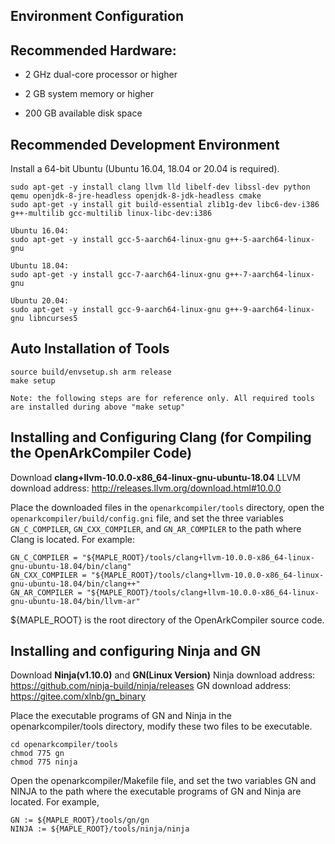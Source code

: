 ## Environment Configuration

## Recommended Hardware:

- 2 GHz dual-core processor or higher

- 2 GB system memory or higher

- 200 GB available disk space

## Recommended Development Environment

Install a 64-bit Ubuntu (Ubuntu 16.04, 18.04 or 20.04 is required).

```
sudo apt-get -y install clang llvm lld libelf-dev libssl-dev python qemu openjdk-8-jre-headless openjdk-8-jdk-headless cmake
sudo apt-get -y install git build-essential zlib1g-dev libc6-dev-i386 g++-multilib gcc-multilib linux-libc-dev:i386

Ubuntu 16.04:
sudo apt-get -y install gcc-5-aarch64-linux-gnu g++-5-aarch64-linux-gnu

Ubuntu 18.04:
sudo apt-get -y install gcc-7-aarch64-linux-gnu g++-7-aarch64-linux-gnu

Ubuntu 20.04:
sudo apt-get -y install gcc-9-aarch64-linux-gnu g++-9-aarch64-linux-gnu libncurses5
```

## Auto Installation of Tools

```
source build/envsetup.sh arm release
make setup

Note: the following steps are for reference only. All required tools are installed during above "make setup"
```

## Installing and Configuring Clang (for Compiling the OpenArkCompiler Code)

Download **clang+llvm-10.0.0-x86_64-linux-gnu-ubuntu-18.04**
LLVM download address: http://releases.llvm.org/download.html#10.0.0

Place the downloaded files in the `openarkcompiler/tools` directory, open the `openarkcompiler/build/config.gni` file, and set the three variables `GN_C_COMPILER`, `GN_CXX_COMPILER`, and `GN_AR_COMPILER` to the path where Clang is located. For example:

```
GN_C_COMPILER = "${MAPLE_ROOT}/tools/clang+llvm-10.0.0-x86_64-linux-gnu-ubuntu-18.04/bin/clang"
GN_CXX_COMPILER = "${MAPLE_ROOT}/tools/clang+llvm-10.0.0-x86_64-linux-gnu-ubuntu-18.04/bin/clang++"
GN_AR_COMPILER = "${MAPLE_ROOT}/tools/clang+llvm-10.0.0-x86_64-linux-gnu-ubuntu-18.04/bin/llvm-ar"
```

${MAPLE_ROOT} is the root directory of the OpenArkCompiler source code.

## Installing and configuring Ninja and GN

Download **Ninja(v1.10.0)** and **GN(Linux Version)**
Ninja download address: https://github.com/ninja-build/ninja/releases
GN download address: https://gitee.com/xlnb/gn_binary

Place the executable programs of GN and Ninja in the openarkcompiler/tools directory, modify these two files to be executable.

```
cd openarkcompiler/tools
chmod 775 gn
chmod 775 ninja
```

Open the openarkcompiler/Makefile file, and set the two variables GN and NINJA to the path where the executable programs of GN and Ninja are located. For example,

```
GN := ${MAPLE_ROOT}/tools/gn/gn
NINJA := ${MAPLE_ROOT}/tools/ninja/ninja
```
